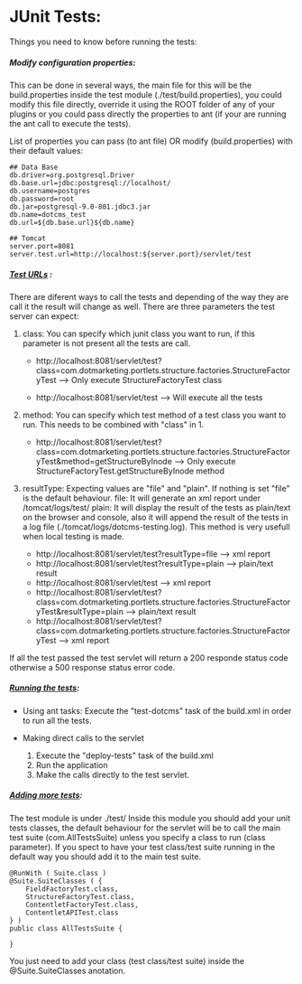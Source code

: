 # JUnit Tests:

Things you need to know before running the tests:

#####  Modify configuration properties:
This can be done in several ways, the main file for this will be the build.properties inside the test module (./test/build.properties), you could modify this file directly, override it using the ROOT folder of any of your plugins or you could pass directly the properties to ant (if your are running the ant call to execute the tests). 

List of properties you can pass (to ant file) OR modify (build.properties) with their default values:

    ## Data Base
    db.driver=org.postgresql.Driver
    db.base.url=jdbc:postgresql://localhost/
    db.username=postgres
    db.password=root
    db.jar=postgresql-9.0-801.jdbc3.jar
    db.name=dotcms_test
    db.url=${db.base.url}${db.name}
    
    ## Tomcat
    server.port=8081
    server.test.url=http://localhost:${server.port}/servlet/test

##### [Test URLs](#test-urls) :
There are diferent ways to call the tests and depending of the way they are call it the result will change as well.
There are three parameters the test server can expect:

1. class: You can specify which junit class you want to run, if this parameter is not present all the tests are call.
    
    * http://localhost:8081/servlet/test?class=com.dotmarketing.portlets.structure.factories.StructureFactoryTest   -->  Only execute StructureFactoryTest class

    * http://localhost:8081/servlet/test     --> Will execute all the tests
				
2. method: You can specify which test method of a test class you want to run. This needs to be combined with "class" in 1.
    
    * http://localhost:8081/servlet/test?class=com.dotmarketing.portlets.structure.factories.StructureFactoryTest&method=getStructureByInode   -->  Only execute StructureFactoryTest.getStructureByInode method
			
3. resultType: Expecting values are "file" and "plain". If nothing is set "file" is the default behaviour.
file: It will generate an xml report under /tomcat/logs/test/
plain: It will display the result of the tests as plain/text on the browser and console, also it will append the result of the tests in a log file (./tomcat/logs/dotcms-testing.log). This method is very usefull when local testing is made.

    * http://localhost:8081/servlet/test?resultType=file    	--> xml report
    * http://localhost:8081/servlet/test?resultType=plain	--> plain/text result
    * http://localhost:8081/servlet/test			--> xml report
    * http://localhost:8081/servlet/test?class=com.dotmarketing.portlets.structure.factories.StructureFactoryTest&resultType=plain	--> plain/text result
    * http://localhost:8081/servlet/test?class=com.dotmarketing.portlets.structure.factories.StructureFactoryTest			--> xml report

If all the test passed the test servlet will return a 200 responde status code otherwise a 500 response status error code. 

##### [Running the tests](#running-tests):
* Using ant tasks: Execute the "test-dotcms" task of the build.xml in order to run all the tests.

* Making direct calls to the servlet
	1. Execute the "deploy-tests" task of the build.xml
	2. Run the application
	3. Make the calls directly to the test servlet.


##### [Adding more tests](#adding-tests):
The test module is under ./test/ Inside this module you should add your unit tests classes, the default behaviour for the servlet will be to call the main test suite (com.AllTestsSuite) unless you specify a class to run (class parameter). If you spect to have your test class/test suite running in the default way you should add it to the main test suite.

	@RunWith ( Suite.class )
	@Suite.SuiteClasses ( {
		FieldFactoryTest.class,
		StructureFactoryTest.class,
		ContentletFactoryTest.class,
		ContentletAPITest.class
	} )
	public class AllTestsSuite {

	}

You just need to add your class (test class/test suite) inside the @Suite.SuiteClasses anotation.


